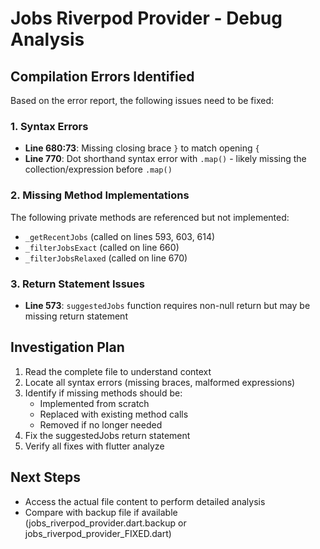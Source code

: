 # Jobs Riverpod Provider - Debug Analysis

## Compilation Errors Identified

Based on the error report, the following issues need to be fixed:

### 1. Syntax Errors
- **Line 680:73**: Missing closing brace `}` to match opening `{`
- **Line 770**: Dot shorthand syntax error with `.map()` - likely missing the collection/expression before `.map()`

### 2. Missing Method Implementations
The following private methods are referenced but not implemented:
- `_getRecentJobs` (called on lines 593, 603, 614)
- `_filterJobsExact` (called on line 660)
- `_filterJobsRelaxed` (called on line 670)

### 3. Return Statement Issues
- **Line 573**: `suggestedJobs` function requires non-null return but may be missing return statement

## Investigation Plan

1. Read the complete file to understand context
2. Locate all syntax errors (missing braces, malformed expressions)
3. Identify if missing methods should be:
   - Implemented from scratch
   - Replaced with existing method calls
   - Removed if no longer needed
4. Fix the suggestedJobs return statement
5. Verify all fixes with flutter analyze

## Next Steps
- Access the actual file content to perform detailed analysis
- Compare with backup file if available (jobs_riverpod_provider.dart.backup or jobs_riverpod_provider_FIXED.dart)
